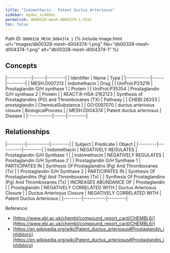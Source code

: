```yaml
---
title: "Indomethacin - Patent Ductus Arteriosus"
sidebar: mydoc_sidebar
permalink: db00328-mesh-d004374-1.html
toc: false 
---
```



Path ID: `DB00328_MESH_D004374_1`
{% include image.html url="images/db00328-mesh-d004374-1.png" file="db00328-mesh-d004374-1.png" alt="db00328-mesh-d004374-1" %}

## Concepts

|------------|------|---------|
| Identifier | Name | Type    |
|------------|------|---------|
| MESH:D007213 | indomethacin | Drug |
| UniProt:P23219 | Prostaglandin G/H synthase 1 | Protein |
| UniProt:P35354 | Prostaglandin G/H synthase 2 | Protein |
| REACT:R-HSA-2162123 | Synthesis of Prostaglandins (PG) and Thromboxanes (TX) | Pathway |
| CHEBI:26333 | prostaglandin | ChemicalSubstance |
| GO:0097070 | ductus arteriosus closure | BiologicalProcess |
| MESH:D004374 | Patent ductus arteriosus | Disease |
|------------|------|---------|

## Relationships

|---------|-----------|---------|
| Subject | Predicate | Object  |
|---------|-----------|---------|
| Indomethacin | NEGATIVELY REGULATES | Prostaglandin G/H Synthase 1 |
| Indomethacin | NEGATIVELY REGULATES | Prostaglandin G/H Synthase 2 |
| Prostaglandin G/H Synthase 1 | PARTICIPATES IN | Synthesis Of Prostaglandins (Pg) And Thromboxanes (Tx) |
| Prostaglandin G/H Synthase 2 | PARTICIPATES IN | Synthesis Of Prostaglandins (Pg) And Thromboxanes (Tx) |
| Synthesis Of Prostaglandins (Pg) And Thromboxanes (Tx) | INCREASES ABUNDANCE OF | Prostaglandin |
| Prostaglandin | NEGATIVELY CORRELATED WITH | Ductus Arteriosus Closure |
| Ductus Arteriosus Closure | NEGATIVELY CORRELATED WITH | Patent Ductus Arteriosus |
|---------|-----------|---------|

Reference: 
  - [https://www.ebi.ac.uk/chembl/compound_report_card/CHEMBL6/](https://www.ebi.ac.uk/chembl/compound_report_card/CHEMBL6/)
  - [https://en.wikipedia.org/wiki/Patent_ductus_arteriosus#Prostaglandin_inhibitors](https://en.wikipedia.org/wiki/Patent_ductus_arteriosus#Prostaglandin_inhibitors)
